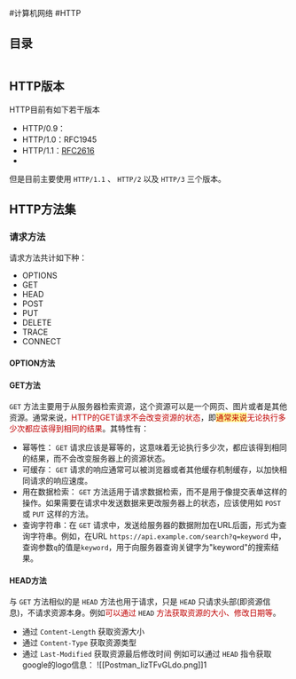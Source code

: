 #计算机网络 #HTTP

## 目录

```toc

```

## HTTP版本

HTTP目前有如下若干版本
- HTTP/0.9：
- HTTP/1.0：RFC1945
- HTTP/1.1：[RFC2616](https://www.rfc-editor.org/rfc/rfc2616)
- 

但是目前主要使用 `HTTP/1.1` 、 `HTTP/2` 以及 `HTTP/3` 三个版本。


## HTTP方法集

### 请求方法

请求方法共计如下种：
- OPTIONS
- GET
- HEAD
- POST
- PUT
- DELETE 
- TRACE
- CONNECT

#### OPTION方法


#### GET方法

`GET` 方法主要用于从服务器检索资源，这个资源可以是一个网页、图片或者是其他资源。通常来说，<font color="#c00000">HTTP的GET请求不会改变资源的状态</font>，即<span style="background:#fff88f"><font color="#c00000">通常来说</font></span><font color="#c00000">无论执行多少次都应该得到相同的结果</font>。其特性有：
- 幂等性： `GET` 请求应该是幂等的，这意味着无论执行多少次，都应该得到相同的结果，而不会改变服务器上的资源状态。
- 可缓存： `GET` 请求的响应通常可以被浏览器或者其他缓存机制缓存，以加快相同请求的响应速度。
- 用在数据检索： `GET` 方法适用于请求数据检索，而不是用于像提交表单这样的操作。如果需要在请求中发送数据来更改服务器上的状态，应该使用如 `POST` 或 `PUT` 这样的方法。
- 查询字符串：在 `GET` 请求中，发送给服务器的数据附加在URL后面，形式为查询字符串。例如，在URL `https://api.example.com/search?q=keyword` 中，查询参数`q`的值是`keyword`，用于向服务器查询关键字为"keyword"的搜索结果。

#### HEAD方法

与 `GET` 方法相似的是 `HEAD` 方法也用于请求，只是 `HEAD` 只请求头部(即资源信息)，不请求资源本身。例如<font color="#c00000">可以通过</font> `HEAD` <font color="#c00000">方法获取资源的大小、修改日期等</font>。
- 通过 `Content-Length` 获取资源大小
- 通过 `Content-Type` 获取资源类型
- 通过 `Last-Modified` 获取资源最后修改时间
例如可以通过 `HEAD` 指令获取google的logo信息：
	![[Postman_lizTFvGLdo.png]]1




